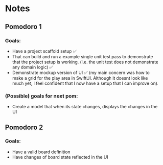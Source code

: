 # Notes

## Pomodoro 1

### Goals:

- Have a project scaffold setup ✅
- That can build and run a example single unit test pass to demonstrate that the project setup is working. (i.e. the unit test does not demonstrate any domain logic) ✅
- Demonstrate mockup version of UI ✅ (my main concern was how to make a grid for the play area in SwiftUI. Although it doesnt look like much yet, I feel confident that I now have a setup that I can improve on).

### (Possible) goals for next pom:

- Create a model that when its state changes, displays the changes in the UI

## Pomodoro 2

### Goals:
- Have a valid board definition
- Have changes of board state reflected in the UI
